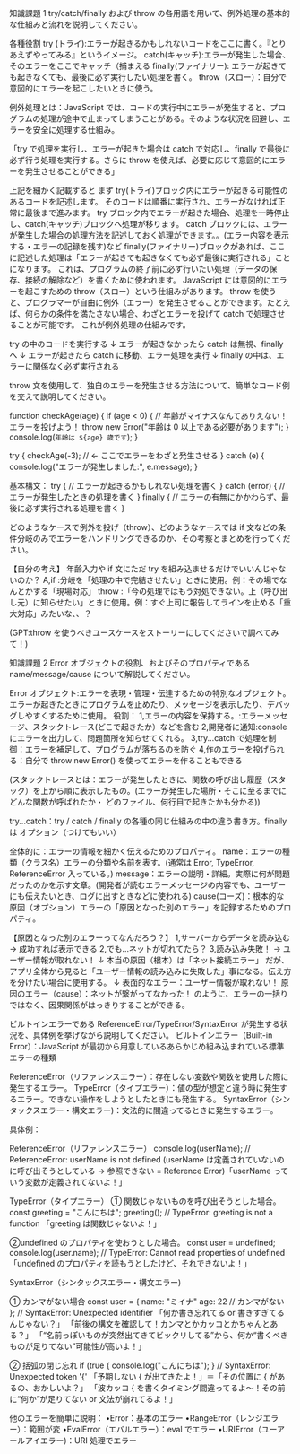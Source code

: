 知識課題 1
try/catch/finally および throw の各用語を用いて、例外処理の基本的な仕組みと流れを説明してください。

各種役割
try (トライ):エラーが起きるかもしれないコードをここに書く。『とりあえずやってみる』というイメージ。
catch(キャッチ):エラーが発生した場合、そのエラーをここでキャッチ（捕まえる
finally(ファイナリー): エラーが起きても起きなくても、最後に必ず実行したい処理を書く。
throw（スロー）：自分で意図的にエラーを起こしたいときに使う。

例外処理とは：JavaScript では、コードの実行中にエラーが発生すると、プログラムの処理が途中で止まってしまうことがある。そのような状況を回避し、エラーを安全に処理する仕組み。

「try で処理を実行し、エラーが起きた場合は catch で対応し、finally で最後に必ず行う処理を実行する。さらに throw を使えば、必要に応じて意図的にエラーを発生させることができる」

上記を細かく記載すると
まず try(トライ)ブロック内にエラーが起きる可能性のあるコードを記述します。
そのコードは順番に実行され、エラーがなければ正常に最後まで進みます。
try ブロック内でエラーが起きた場合、処理を一時停止し、catch(キャッチ)ブロックへ処理が移ります。
catch ブロックには、エラーが発生した場合の処理方法を記述しておく処理ができます。。(エラー内容を表示する・エラーの記録を残す)など
finally(ファイナリー)ブロックがあれば、ここに記述した処理は「エラーが起きても起きなくても必ず最後に実行される」ことになります。
これは、プログラムの終了前に必ず行いたい処理（データの保存、接続の解除など）を書くために使われます。
JavaScript には意図的にエラーを起こすための throw（スロー）という仕組みがあります。
throw を使うと、プログラマーが自由に例外（エラー）を発生させることができます。たとえば、何らかの条件を満たさない場合、わざとエラーを投げて catch で処理させることが可能です。
これが例外処理の仕組みです。

try の中のコードを実行する
↓
エラーが起きなかったら catch は無視、finally へ
↓
エラーが起きたら catch に移動、エラー処理を実行
↓
finally の中は、エラーに関係なく必ず実行される

throw 文を使用して、独自のエラーを発生させる方法について、簡単なコード例を交えて説明してください。

function checkAge(age) {
if (age < 0) {
// 年齢がマイナスなんてありえない！エラーを投げよう！
throw new Error("年齢は 0 以上である必要があります");
}
console.log(`年齢は ${age} 歳です`);
}

try {
checkAge(-3); // ← ここでエラーをわざと発生させる
} catch (e) {
console.log("エラーが発生しました:", e.message);
}

基本構文：
try {
// エラーが起きるかもしれない処理を書く
} catch (error) {
// エラーが発生したときの処理を書く
} finally {
// エラーの有無にかかわらず、最後に必ず実行される処理を書く
}

どのようなケースで例外を投げ（throw）、どのようなケースでは if 文などの条件分岐のみでエラーをハンドリングできるのか、その考察とまとめを行ってください。

【自分の考え】
年齢入力や if 文にただ try を組み込ませるだけでいいんじゃないのか？
A,if :分岐を「処理の中で完結させたい」ときに使用。例：その場でなんとかする「現場対応」
throw :「今の処理ではもう対処できない。上（呼び出し元）に知らせたい」ときに使用。例：すぐ上司に報告してラインを止める「重大対応」みたいな、、？

(GPT:throw を使うべきユースケースをストーリーにしてくださいで調べてみて！)

知識課題 2
Error オブジェクトの役割、およびそのプロパティである name/message/cause について解説してください。

Error オブジェクト:エラーを表現・管理・伝達するための特別なオブジェクト。
エラーが起きたときにプログラムを止めたり、メッセージを表示したり、デバッグしやすくするために使用。
役割：
1,エラーの内容を保持する。:エラーメッセージ、スタックトレース(どこで起きたか）などを含む
2,開発者に通知:console にエラーを出力して、問題箇所を知らせてくれる。
3,try...catch で処理を制御：エラーを補足して、プログラムが落ちるのを防ぐ
4,作のエラーを投げられる：自分で throw new Error() を使ってエラーを作ることもできる

(スタックトレースとは：エラーが発生したときに、関数の呼び出し履歴（スタック）を上から順に表示したもの。(エラーが発生した場所・そこに至るまでにどんな関数が呼ばれたか・ どのファイル、何行目で起きたかも分かる))

try...catch：try / catch / finally の各種の同じ仕組みの中の違う書き方。finally は オプション（つけてもいい）

全体的に：エラーの情報を細かく伝えるためのプロパティ。
name：エラーの種類（クラス名）エラーの分類や名前を表す。(通常は Error, TypeError, ReferenceError 入っている。)
message：エラーの説明・詳細。実際に何が問題だったのかを示す文章。(開発者が読むエラーメッセージの内容でも、ユーザーにも伝えたいとき、ログに出すときなどに使われる)
cause(コーズ)：根本的な原因（オプション）エラーの「原因となった別のエラー」を記録するためのプロパティ。

【原因となった別のエラーってなんだろう？】
1,サーバーからデータを読み込む → 成功すれば表示できる
2,でも…ネットが切れてたら？
3,読み込み失敗！ → ユーザー情報が取れない！
↓
本当の原因（根本）は「ネット接続エラー」
だが、アプリ全体から見ると「ユーザー情報の読み込みに失敗した」事になる。伝え方を分けたい場合に使用する。
↓
表面的なエラー：ユーザー情報が取れない！
原因のエラー（cause）：ネットが繋がってなかった！
のように、エラーの一括りではなく、因果関係がはっきりすることができる。

ビルトインエラーである ReferenceError/TypeError/SyntaxError が発生する状況を、具体例を挙げながら説明してください。
ビルトインエラー（Built-in Error）：JavaScript が最初から用意しているあらかじめ組み込まれている標準エラーの種類

ReferenceError（リファレンスエラー）：存在しない変数や関数を使用した際に発生するエラー。
TypeError（タイプエラー）：値の型が想定と違う時に発生するエラー。できない操作をしようとしたときにも発生する。
SyntaxError（シンタックスエラー・構文エラー)：文法的に間違ってるときに発生するエラー。

具体例：

ReferenceError（リファレンスエラー）
console.log(userName); // ReferenceError: userName is not defined
(userName は定義されていないのに呼び出そうとしている → 参照できない = Reference Error)「userName っていう変数が定義されてないよ！」

TypeError（タイプエラー）
① 関数じゃないものを呼び出そうとした場合。
const greeting = "こんにちは";
greeting(); // TypeError: greeting is not a function
「greeting は関数じゃないよ！」

②undefined のプロパティを使おうとした場合。
const user = undefined;
console.log(user.name); // TypeError: Cannot read properties of undefined
「undefined のプロパティを読もうとしたけど、それできないよ！」

SyntaxError（シンタックスエラー・構文エラー)

① カンマがない場合
const user = {
name: "ミイナ"
age: 22 // カンマがない
}; // SyntaxError: Unexpected identifier
「何か書き忘れてる or 書きすぎてるんじゃない？」
「前後の構文を確認して！カンマとかカッコとかちゃんとある？」
「“名前っぽいものが突然出てきてビックリしてる”から、何か“書くべきものが足りてない”可能性が高いよ！」

② 括弧の閉じ忘れ
if (true {
console.log("こんにちは");
}
// SyntaxError: Unexpected token '{'
「予期しない { が出てきたよ！」＝「その位置に { があるの、おかしいよ？」
「波カッコ { を書くタイミング間違ってるよ〜！その前に“何か”が足りてない or 文法が崩れてるよ！」

他のエラーを簡単に説明：
•Error：基本のエラー
•RangeError（レンジエラー）：範囲が変
•EvalError（エバルエラー）：eval でエラー
•URIError（ユーアールアイエラー)：URI 処理でエラー
